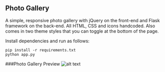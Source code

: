 Photo Gallery
-------------

A simple, responsive photo gallery with jQuery on the front-end and Flask framework on the back-end. All HTML, CSS and icons handcoded. Also comes in two theme styles that you can toggle at the bottom of the page.

Install dependencies and run as follows:
```
pip install -r requirements.txt
python app.py
```

###Photo Gallery Preview
![alt text](https://raw.github.com/evac/Photo-Gallery/master/static/img/screenshot.png "Photo Gallery")
